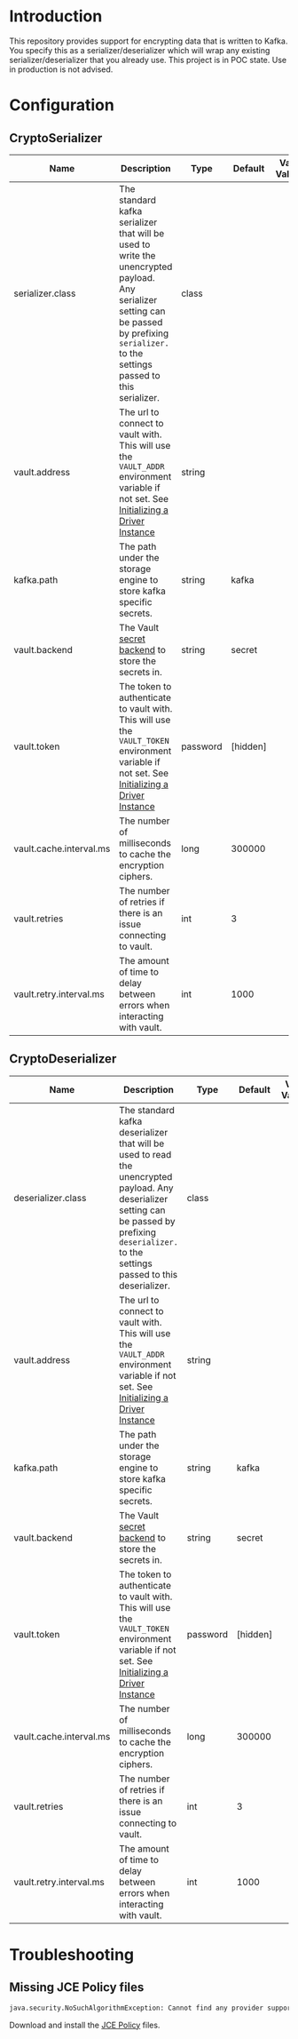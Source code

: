 # Introduction

This repository provides support for encrypting data that is written to Kafka. You specify this as a 
serializer/deserializer which will wrap any existing serializer/deserializer that you already use. This project is in POC
state. Use in production is not advised.

# Configuration

## CryptoSerializer

| Name                    | Description                                                                                                                                                                                                                     | Type     | Default  | Valid Values | Importance |
|-------------------------|---------------------------------------------------------------------------------------------------------------------------------------------------------------------------------------------------------------------------------|----------|----------|--------------|------------|
| serializer.class        | The standard kafka serializer that will be used to write the unencrypted payload. Any serializer setting can be passed by prefixing `serializer.` to the settings passed to this serializer.                                    | class    |          |              | high       |
| vault.address           | The url to connect to vault with. This will use the `VAULT_ADDR` environment variable if not set. See [Initializing a Driver Instance](https://github.com/BetterCloud/vault-java-driver#initializing-a-driver-instance)         | string   |          |              | high       |
| kafka.path              | The path under the storage engine to store kafka specific secrets.                                                                                                                                                              | string   | kafka    |              | high       |
| vault.backend           | The Vault [secret backend](https://www.vaultproject.io/docs/secrets/) to store the secrets in.                                                                                                                                  | string   | secret   |              | high       |
| vault.token             | The token to authenticate to vault with. This will use the `VAULT_TOKEN` environment variable if not set. See [Initializing a Driver Instance](https://github.com/BetterCloud/vault-java-driver#initializing-a-driver-instance) | password | [hidden] |              | high       |
| vault.cache.interval.ms | The number of milliseconds to cache the encryption ciphers.                                                                                                                                                                     | long     | 300000   |              | low        |
| vault.retries           | The number of retries if there is an issue connecting to vault.                                                                                                                                                                 | int      | 3        |              | low        |
| vault.retry.interval.ms | The amount of time to delay between errors when interacting with vault.                                                                                                                                                         | int      | 1000     |              | low        |

## CryptoDeserializer

| Name                    | Description                                                                                                                                                                                                                     | Type     | Default  | Valid Values | Importance |
|-------------------------|---------------------------------------------------------------------------------------------------------------------------------------------------------------------------------------------------------------------------------|----------|----------|--------------|------------|
| deserializer.class      | The standard kafka deserializer that will be used to read the unencrypted payload. Any deserializer setting can be passed by prefixing `deserializer.` to the settings passed to this deserializer.                             | class    |          |              | high       |
| vault.address           | The url to connect to vault with. This will use the `VAULT_ADDR` environment variable if not set. See [Initializing a Driver Instance](https://github.com/BetterCloud/vault-java-driver#initializing-a-driver-instance)         | string   |          |              | high       |
| kafka.path              | The path under the storage engine to store kafka specific secrets.                                                                                                                                                              | string   | kafka    |              | high       |
| vault.backend           | The Vault [secret backend](https://www.vaultproject.io/docs/secrets/) to store the secrets in.                                                                                                                                  | string   | secret   |              | high       |
| vault.token             | The token to authenticate to vault with. This will use the `VAULT_TOKEN` environment variable if not set. See [Initializing a Driver Instance](https://github.com/BetterCloud/vault-java-driver#initializing-a-driver-instance) | password | [hidden] |              | high       |
| vault.cache.interval.ms | The number of milliseconds to cache the encryption ciphers.                                                                                                                                                                     | long     | 300000   |              | low        |
| vault.retries           | The number of retries if there is an issue connecting to vault.                                                                                                                                                                 | int      | 3        |              | low        |
| vault.retry.interval.ms | The amount of time to delay between errors when interacting with vault.                                                                                                                                                         | int      | 1000     |              | low        |

# Troubleshooting

## Missing JCE Policy files

```bash
java.security.NoSuchAlgorithmException: Cannot find any provider supporting AES/CBC/PKCS5PADDING
```

Download and install the [JCE Policy](http://www.oracle.com/technetwork/java/javase/downloads/jce8-download-2133166.html) 
files.

